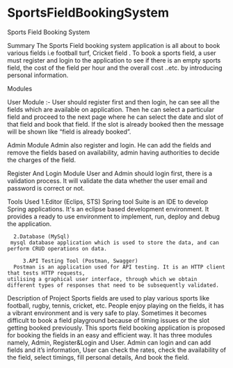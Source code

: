 # SportsFieldBookingSystem
Sports Field Booking System


Summary
	The Sports Field booking system application is all about to book various fields i.e football turf, Cricket field . 
  To book a sports field, a user must register and login to the application to see if there is an empty sports field, 
  the cost of the field per hour and the overall cost ..etc. by introducing personal information.

Modules

User Module :-
  User should register first and then login, he can see all the fields which are available on application. 
  Then he can select a particular field and proceed to the next page where he can select the date and slot of that field and book that field.
If the slot is already booked then the message will be shown like “field is already booked”.

Admin Module
   Admin also register and login. He can add the fields and remove the fields based on availability, 
   admin having authorities to decide the charges of the field. 
	
Register And Login Module
   User and Admin should login first, there is a validation process. 
   It will validate the data whether the user email and password is correct or not. 

	
Tools Used 
 	    1.Editor (Eclips, STS)
   Spring tool Suite is an IDE to develop Spring applications. It's an eclipse
   based development environment. It provides a ready to use environment to implement,
   run, deploy and debug the application.

      2.Database (MySql)
	 mysql database application which is used to store the data, and can perform CRUD operations on data.

	     3.API Testing Tool (Postman, Swagger)
	  Postman is an application used for API testing. It is an HTTP client that tests HTTP requests, 
    utilising a graphical user interface, through which we obtain different types of responses that need to be subsequently validated.

Description of Project
	      Sports fields are used to play various sports like football, rugby, tennis, cricket, 
        etc. People enjoy playing on the fields, it has a vibrant environment and is very safe to play. 
        Sometimes it becomes difficult to book a field playground because of timing issues or the slot getting booked previously.
        This sports field booking application is proposed for booking the fields in an easy and efficient way.
        It has three modules namely, Admin, Register&Login and User.
        Admin can login and can add fields and it’s information, User can check the rates, check the availability of the field, select timings, 
        fill personal details, And book the field.




